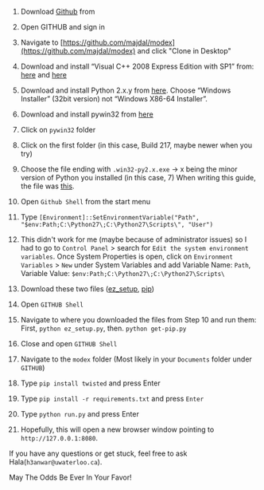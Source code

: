 1. Download [Github](http://windows.github.com) from 
2. Open GITHUB and sign in
3. Navigate to [https://github.com/majdal/modex](https://github.com/majdal/modex) and click "Clone in Desktop"
4. Download and install “Visual C++ 2008 Express Edition with SP1”
from: [here](http://www.microsoft.com/visualstudio/en-us/products/2008-editions/express) and  [here](http://www.microsoft.com/en-us/download/confirmation.aspx?id=13276)
5. Download and install Python 2.x.y from [here](http://www.python.org/download/). Choose “Windows Installer” (32bit version) not “Windows X86-64 Installer”.
6. Download and install pywin32 from [here](http://sourceforge.net/projects/pywin32/files/)
  1. Click on `pywin32` folder
  2. Click on the first folder (in this case, Build 217, maybe newer when you try)
  3. Choose the file ending with `.win32-py2.x.exe` -> x being the minor version of Python you installed (in this case, 7) When writing this guide, the file was [this](http://sourceforge.net/projects/pywin32/files/pywin32/Build%20217/pywin32-217.win32-py2.7.exe/download).
7. Open `Github Shell` from the start menu
8. Type `[Environment]::SetEnvironmentVariable("Path", "$env:Path;C:\Python27\;C:\Python27\Scripts\", "User")`
9. This didn't work for me (maybe because of administrator issues) so I had to go to `Control Panel` > search for `Edit the system environment variables`. Once System Properties is open, click on `Environment
Variables` > `New` under System Variables and add Variable Name: `Path`, Variable Value: `$env:Path;C:\Python27\;C:\Python27\Scripts\`
10. Download these two files ([ez_setup](https://bitbucket.org/pypa/setuptools/raw/bootstrap/ez_setup.py), [pip](https://raw.github.com/pypa/pip/master/contrib/get-pip.py))


11. Open `GITHUB Shell`
12. Navigate to where you downloaded the files from Step 10 and run them: First, `python ez_setup.py`, then. `python get-pip.py`
13. Close and open `GITHUB Shell`
14. Navigate to the `modex` folder (Most likely in your `Documents` folder under `GITHUB`)
15. Type `pip install twisted` and press Enter
16. Type `pip install -r requirements.txt` and press `Enter`
17. Type `python run.py` and press Enter
18. Hopefully, this will open a new browser window pointing to `http://127.0.0.1:8080`.

If you have any questions or get stuck, feel free to ask Hala(`h3anwar@uwaterloo.ca`).

May The Odds Be Ever In Your Favor!